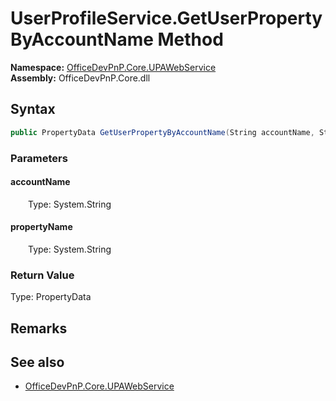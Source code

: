 # UserProfileService.GetUserPropertyByAccountName Method  
  

**Namespace:** [OfficeDevPnP.Core.UPAWebService](OfficeDevPnP.Core.UPAWebService.md)  
**Assembly:** OfficeDevPnP.Core.dll  
## Syntax
```C#
public PropertyData GetUserPropertyByAccountName(String accountName, String propertyName)
```
### Parameters
#### accountName  
&emsp;&emsp;Type: System.String  

#### propertyName  
&emsp;&emsp;Type: System.String  

### Return Value
Type: PropertyData  

## Remarks 

## See also
- [OfficeDevPnP.Core.UPAWebService](OfficeDevPnP.Core.UPAWebService.md)
